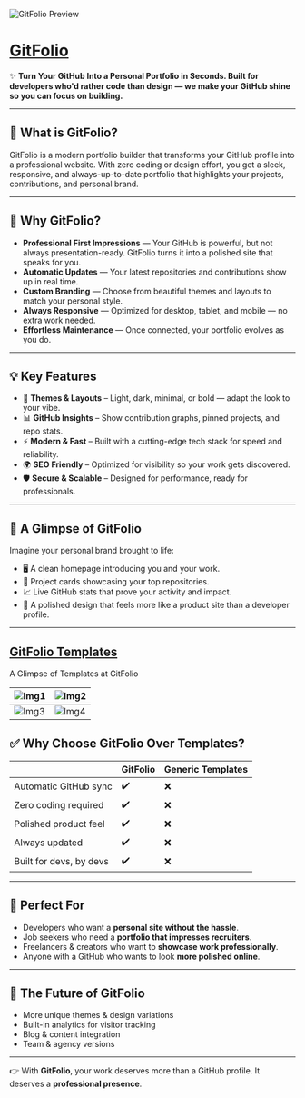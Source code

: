 ![GitFolio Preview](https://gitfolio.in/assets/og.png)

# [GitFolio](https://www.gitfolio.in)

✨ **Turn Your GitHub Into a Personal Portfolio in Seconds. Built for developers who'd rather code than design — we make your GitHub shine so you can focus on building.**

---

## 🚀 What is GitFolio?

GitFolio is a modern portfolio builder that transforms your GitHub profile into a professional website. With zero coding or design effort, you get a sleek, responsive, and always-up-to-date portfolio that highlights your projects, contributions, and personal brand.

---

## 🎯 Why GitFolio?

- **Professional First Impressions** — Your GitHub is powerful, but not always presentation-ready. GitFolio turns it into a polished site that speaks for you.
- **Automatic Updates** — Your latest repositories and contributions show up in real time.
- **Custom Branding** — Choose from beautiful themes and layouts to match your personal style.
- **Always Responsive** — Optimized for desktop, tablet, and mobile — no extra work needed.
- **Effortless Maintenance** — Once connected, your portfolio evolves as you do.

---

## 💡 Key Features

- 🎨 **Themes & Layouts** – Light, dark, minimal, or bold — adapt the look to your vibe.
- 📊 **GitHub Insights** – Show contribution graphs, pinned projects, and repo stats.
- ⚡ **Modern & Fast** – Built with a cutting-edge tech stack for speed and reliability.
- 🌍 **SEO Friendly** – Optimized for visibility so your work gets discovered.
- 🛡️ **Secure & Scalable** – Designed for performance, ready for professionals.

---

## 📸 A Glimpse of GitFolio

Imagine your personal brand brought to life:

- 🖥️ A clean homepage introducing you and your work.
- 📂 Project cards showcasing your top repositories.
- 📈 Live GitHub stats that prove your activity and impact.
- 🎨 A polished design that feels more like a product site than a developer profile.

---

## [GitFolio Templates](https://portfolio.gitfolio.in)

A Glimpse of Templates at GitFolio

| ![Img1](https://pub-7e33da773f24477fad91084ffacf40cb.r2.dev/templates/devpro/preview/desktop-dark.png) | ![Img2](https://pub-7e33da773f24477fad91084ffacf40cb.r2.dev/templates/black-white/preview/desktop-dark.png) |
| ------------------------------------- | -------------------------------------------------- |
| ![Img3](https://pub-7e33da773f24477fad91084ffacf40cb.r2.dev/templates/persona/preview/desktop-dark.png) | ![Img4](https://pub-7e33da773f24477fad91084ffacf40cb.r2.dev/templates/clean-slate/preview/desktop-light.png)       |

## ✅ Why Choose GitFolio Over Templates?

|                         | **GitFolio** | Generic Templates |
| ----------------------- | ------------ | ----------------- |
| Automatic GitHub sync   | ✔️           | ❌                |
| Zero coding required    | ✔️           | ❌                |
| Polished product feel   | ✔️           | ❌                |
| Always updated          | ✔️           | ❌                |
| Built for devs, by devs | ✔️           | ❌                |

---

## 🌟 Perfect For

- Developers who want a **personal site without the hassle**.
- Job seekers who need a **portfolio that impresses recruiters**.
- Freelancers & creators who want to **showcase work professionally**.
- Anyone with a GitHub who wants to look **more polished online**.

---

## 🏁 The Future of GitFolio

- More unique themes & design variations
- Built-in analytics for visitor tracking
- Blog & content integration
- Team & agency versions

---

👉 With **GitFolio**, your work deserves more than a GitHub profile. It deserves a **professional presence**.
